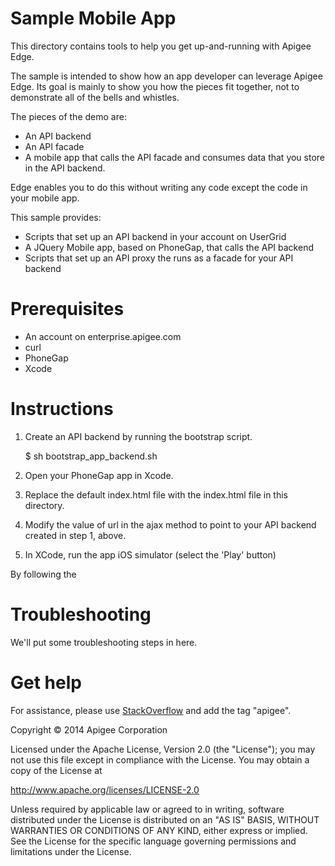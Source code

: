 # Sample Mobile App

This directory contains tools to help you get up-and-running with Apigee Edge.

The sample is intended to show how an app developer can leverage Apigee Edge.
Its goal is mainly to show you how the pieces fit together, not to 
demonstrate all of the bells and whistles. 

The pieces of the demo are:

* An API backend
* An API facade
* A mobile app that calls the API facade and consumes data that you
store in the API backend.

Edge enables you to do this without writing any code except the code in your 
mobile app.

This sample provides:

* Scripts that set up an API backend in your account on UserGrid
* A JQuery Mobile app, based on PhoneGap, that calls the API backend
* Scripts that set up an API proxy the runs as a facade for your API backend

# Prerequisites

<!-- Get versions, links, and stuff -->

* An account on enterprise.apigee.com
* curl
* PhoneGap
* Xcode

# Instructions

1. Create an API backend by running the bootstrap script.

   $ sh bootstrap_app_backend.sh

2. Open your PhoneGap app in Xcode.

3. Replace the default index.html file with the index.html file in this directory.

4. Modify the value of url in the ajax method to point to your API backend 
   created in step 1, above.

5. In XCode, run the app iOS simulator (select the 'Play' button)

By following the

# Troubleshooting

We'll put some troubleshooting steps in here.

# Get help

For assistance, please use [StackOverflow](http://stackoverflow.com/tags/apigee) and add the tag "apigee".

Copyright © 2014 Apigee Corporation

Licensed under the Apache License, Version 2.0 (the "License"); you may not use
this file except in compliance with the License. You may obtain a copy
of the License at

http://www.apache.org/licenses/LICENSE-2.0

Unless required by applicable law or agreed to in writing, software
distributed under the License is distributed on an "AS IS" BASIS,
WITHOUT WARRANTIES OR CONDITIONS OF ANY KIND, either express or implied.
See the License for the specific language governing permissions and
limitations under the License.